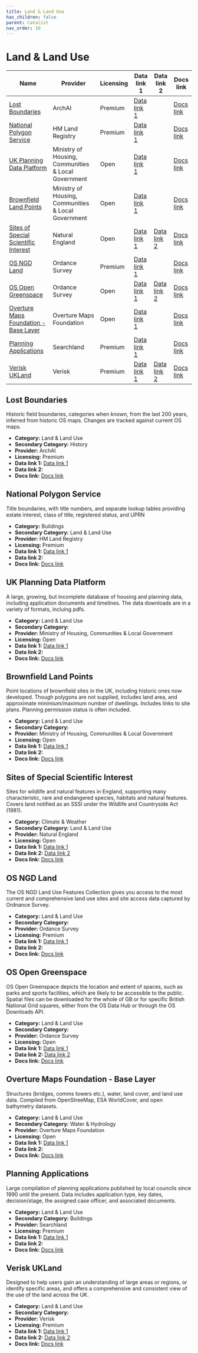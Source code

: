 ```yaml
---
title: Land & Land Use
has_children: false
parent: Catalist
nav_order: 10
---
```


# Land & Land Use

| Name                                                                            | Provider                                            | Licensing | Data link 1                                                                                                                          | Data link 2                                                                                                                       | Docs link                                                                                                                        |
| ------------------------------------------------------------------------------- | --------------------------------------------------- | --------- | ------------------------------------------------------------------------------------------------------------------------------------ | --------------------------------------------------------------------------------------------------------------------------------- | -------------------------------------------------------------------------------------------------------------------------------- |
| [Lost Boundaries](#lost-boundaries)                                             | ArchAI                                              | Premium   | [Data link 1](https://www.archai.io/contact)                                                                                         |                                                                                                                                   | [Docs link](https://www.archai.io/historicfieldboundaries)                                                                       |
| [National Polygon Service](#national-polygon-service)                           | HM Land Registry                                    | Premium   | [Data link 1](https://use-land-property-data.service.gov.uk/datasets/nps)                                                            |                                                                                                                                   | [Docs link](https://use-land-property-data.service.gov.uk/datasets/nps/tech-spec/1)                                              |
| [UK Planning Data Platform](#uk-planning-data-platform)                         | Ministry of Housing, Communities & Local Government | Open      | [Data link 1](https://www.planning.data.gov.uk/dataset/)                                                                             |                                                                                                                                   | [Docs link](https://www.planning.data.gov.uk/docs)                                                                               |
| [Brownfield Land Points](#brownfield-land-points)                               | Ministry of Housing, Communities & Local Government | Open      | [Data link 1](https://www.planning.data.gov.uk/dataset/brownfield-land)                                                              |                                                                                                                                   | [Docs link](https://design.planning.data.gov.uk/planning-consideration/brownfield-land)                                          |
| [Sites of Special Scientific Interest](#sites-of-special-scientific-interest)   | Natural England                                     | Open      | [Data link 1](https://naturalengland-defra.opendata.arcgis.com/datasets/Defra::sites-of-special-scientific-interest-england/explore) | [Data link 2](https://environment.data.gov.uk/spatialdata/sites-of-special-scientific-interest-england/ogc/features/v1)           | [Docs link](https://naturalengland-defra.opendata.arcgis.com/datasets/Defra::sites-of-special-scientific-interest-england/about) |
| [OS NGD Land](#os-ngd-land)                                                     | Ordance Survey                                      | Premium   | [Data link 1](https://www.ordnancesurvey.co.uk/products/os-ngd-api-features#get)                                                     |                                                                                                                                   | [Docs link](https://docs.os.uk/osngd/data-structure/land)                                                                        |
| [OS Open Greenspace](#os-open-greenspace)                                       | Ordance Survey                                      | Open      | [Data link 1](https://osdatahub.os.uk/downloads/open/OpenGreenspace)                                                                 | [Data link 2](https://docs.os.uk/os-apis/accessing-os-apis/os-downloads-api/technical-specification/download-an-opendata-product) | [Docs link](https://docs.os.uk/os-downloads/topography/os-open-greenspace)                                                       |
| [Overture Maps Foundation - Base Layer](#overture-maps-foundation---base-layer) | Overture Maps Foundation                            | Open      | [Data link 1](https://docs.overturemaps.org/getting-data/)                                                                           |                                                                                                                                   | [Docs link](https://docs.overturemaps.org/guides/base/)                                                                          |
| [Planning Applications](#planning-applications)                                 | Searchland                                          | Premium   | [Data link 1](https://docs.searchland.co.uk/#tag/Planning)                                                                           |                                                                                                                                   | [Docs link](https://searchland.co.uk/our-apis/planning-applications)                                                             |
| [Verisk UKLand](#verisk-ukland)                                                 | Verisk                                              | Premium   | [Data link 1](https://digimap.edina.ac.uk/verisk)                                                                                    | [Data link 2](https://apicatalog.verisk.com/docs/uk-data-api/zi70nw727oya9-verisk-uk-claims-data-api)                             | [Docs link](https://www.verisk.com/en-gb/products/ukland/)                                                                       |

## Lost Boundaries

Historic field boundaries, categories when known, from the last 200 years, inferred from historic OS maps. Changes are tracked against current OS maps.

- **Category:** Land & Land Use
- **Secondary Category:** History
- **Provider:** ArchAI
- **Licensing:** Premium
- **Data link 1:** [Data link 1](https://www.archai.io/contact)
- **Data link 2:** 
- **Docs link:** [Docs link](https://www.archai.io/historicfieldboundaries)



## National Polygon Service

Title boundaries, with title numbers, and separate lookup tables providing estate interest, class of title, registered status, and UPRN

- **Category:** Buildings
- **Secondary Category:** Land & Land Use
- **Provider:** HM Land Registry
- **Licensing:** Premium
- **Data link 1:** [Data link 1](https://use-land-property-data.service.gov.uk/datasets/nps)
- **Data link 2:** 
- **Docs link:** [Docs link](https://use-land-property-data.service.gov.uk/datasets/nps/tech-spec/1)



## UK Planning Data Platform

A large, growing, but incomplete database of housing and planning data, including application documents and timelines. The data downloads are in a variety of formats, incluing pdfs.

- **Category:** Land & Land Use
- **Secondary Category:** 
- **Provider:** Ministry of Housing, Communities & Local Government
- **Licensing:** Open
- **Data link 1:** [Data link 1](https://www.planning.data.gov.uk/dataset/)
- **Data link 2:** 
- **Docs link:** [Docs link](https://www.planning.data.gov.uk/docs)



## Brownfield Land Points

Point locations of brownfield sites in the UK, including historic ones now developed. Though polygons are not supplied, includes land area, and approximate minimium/maximum number of dwellings. Includes links to site plans. Planning permission status is often included.

- **Category:** Land & Land Use
- **Secondary Category:** 
- **Provider:** Ministry of Housing, Communities & Local Government
- **Licensing:** Open
- **Data link 1:** [Data link 1](https://www.planning.data.gov.uk/dataset/brownfield-land)
- **Data link 2:** 
- **Docs link:** [Docs link](https://design.planning.data.gov.uk/planning-consideration/brownfield-land)



## Sites of Special Scientific Interest

Sites for wildlife and natural features in England, supporting many characteristic, rare and endangered species, habitats and natural features. Covers land notified as an SSSI under the Wildlife and Countryside Act (1981).

- **Category:** Climate & Weather
- **Secondary Category:** Land & Land Use
- **Provider:** Natural England
- **Licensing:** Open
- **Data link 1:** [Data link 1](https://naturalengland-defra.opendata.arcgis.com/datasets/Defra::sites-of-special-scientific-interest-england/explore)
- **Data link 2:** [Data link 2](https://environment.data.gov.uk/spatialdata/sites-of-special-scientific-interest-england/ogc/features/v1)
- **Docs link:** [Docs link](https://naturalengland-defra.opendata.arcgis.com/datasets/Defra::sites-of-special-scientific-interest-england/about)



## OS NGD Land

The OS NGD Land Use Features Collection gives you access to the most current and comprehensive land use sites and site access data captured by Ordnance Survey.

- **Category:** Land & Land Use
- **Secondary Category:** 
- **Provider:** Ordance Survey
- **Licensing:** Premium
- **Data link 1:** [Data link 1](https://www.ordnancesurvey.co.uk/products/os-ngd-api-features#get)
- **Data link 2:** 
- **Docs link:** [Docs link](https://docs.os.uk/osngd/data-structure/land)



## OS Open Greenspace

OS Open Greenspace depicts the location and extent of spaces, such as parks and sports facilities, which are likely to be accessible to the public. Spatial files can be downloaded for the whole of GB or for specific British National Grid squares, either from the OS Data Hub or through the OS Downloads API.

- **Category:** Land & Land Use
- **Secondary Category:** 
- **Provider:** Ordance Survey
- **Licensing:** Open
- **Data link 1:** [Data link 1](https://osdatahub.os.uk/downloads/open/OpenGreenspace)
- **Data link 2:** [Data link 2](https://docs.os.uk/os-apis/accessing-os-apis/os-downloads-api/technical-specification/download-an-opendata-product)
- **Docs link:** [Docs link](https://docs.os.uk/os-downloads/topography/os-open-greenspace)



## Overture Maps Foundation - Base Layer

Structures (bridges, comms towers etc.), water, land cover, and land use data. Compiled from OpenStreeMap, ESA WorldCover, and open bathymetry datasets.

- **Category:** Land & Land Use
- **Secondary Category:** Water & Hydrology
- **Provider:** Overture Maps Foundation
- **Licensing:** Open
- **Data link 1:** [Data link 1](https://docs.overturemaps.org/getting-data/)
- **Data link 2:** 
- **Docs link:** [Docs link](https://docs.overturemaps.org/guides/base/)



## Planning Applications

Large compilation of planning applications published by local councils since 1990 until the present. Data includes application type, key dates, decision/stage, the assigned case officer, and associated documents.

- **Category:** Land & Land Use
- **Secondary Category:** Buildings
- **Provider:** Searchland
- **Licensing:** Premium
- **Data link 1:** [Data link 1](https://docs.searchland.co.uk/#tag/Planning)
- **Data link 2:** 
- **Docs link:** [Docs link](https://searchland.co.uk/our-apis/planning-applications)



## Verisk UKLand

Designed to help users gain an understanding of large areas or regions, or identify specific areas, and offers a comprehensive and consistent view of the use of the land across the UK.

- **Category:** Land & Land Use
- **Secondary Category:** 
- **Provider:** Verisk
- **Licensing:** Premium
- **Data link 1:** [Data link 1](https://digimap.edina.ac.uk/verisk)
- **Data link 2:** [Data link 2](https://apicatalog.verisk.com/docs/uk-data-api/zi70nw727oya9-verisk-uk-claims-data-api)
- **Docs link:** [Docs link](https://www.verisk.com/en-gb/products/ukland/)
